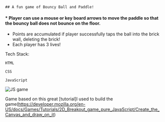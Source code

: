 ```
## A fun game of Bouncy Ball and Paddle! 
```
#### * Player can use a mouse or key board arrows to move the paddle so that the bouncy ball does not bounce on the floor. 
* Points are accumulated if player successfully taps the ball into the brick wall, deleting the brick! 
* Each player has 3 lives!


Tech Stack:
``` 
HTML
```
``` 
CSS
``` 
``` 
JavaScript 
```


![JS game](.img/Game.png)




 Game based on this great [tutorial]I used to build the game(https://developer.mozilla.org/en-US/docs/Games/Tutorials/2D_Breakout_game_pure_JavaScript/Create_the_Canvas_and_draw_on_it)
